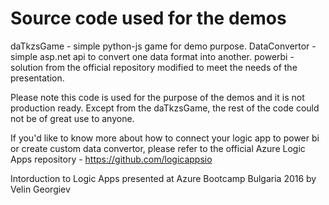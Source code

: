 # Source code used for the demos

daTkzsGame - simple python-js game for demo purpose.
DataConvertor - simple asp.net api to convert one data format into another.
powerbi - solution from the official repository modified to meet the needs of the presentation.

Please note this code is used for the purpose of the demos and it is not production ready.
Except from the daTkzsGame, the rest of the code could not be of great use to anyone.

If you'd like to know more about how to connect your logic app to power bi or create custom data convertor, please refer to the official Azure Logic Apps repository - https://github.com/logicappsio

Intorduction to Logic Apps presented at Azure Bootcamp Bulgaria 2016 by Velin Georgiev
